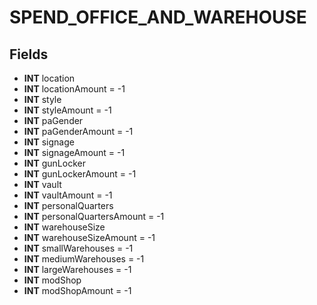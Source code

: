 # SPEND_OFFICE_AND_WAREHOUSE

## Fields
* **INT** location
* **INT** locationAmount = -1
* **INT** style
* **INT** styleAmount = -1
* **INT** paGender
* **INT** paGenderAmount = -1
* **INT** signage
* **INT** signageAmount = -1
* **INT** gunLocker
* **INT** gunLockerAmount = -1
* **INT** vault
* **INT** vaultAmount = -1
* **INT** personalQuarters
* **INT** personalQuartersAmount = -1
* **INT** warehouseSize
* **INT** warehouseSizeAmount = -1
* **INT** smallWarehouses = -1
* **INT** mediumWarehouses = -1
* **INT** largeWarehouses = -1
* **INT** modShop
* **INT** modShopAmount = -1